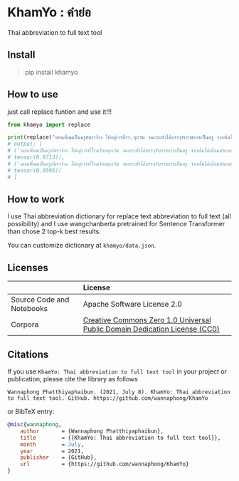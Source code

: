 # KhamYo : คำย่อ
Thai abbreviation to full text tool

## Install

> pip install khamyo

## How to use

just call replace funtion and use it!!!

```python
from khamyo import replace

print(replace("ตอนที่ผมเป็นครูอัตราจ้าง ไปอยู่เวรที่รร.ทุกวัน จนกระทั่งได้บรรจุรับราชการเป็นครู จากนั้นได้เลื่อนตำแหน่งเป็นครูใหญ่รร."))
# output: [
# ('ตอนที่ผมเป็นครูอัตราจ้าง ไปอยู่เวรที่โรงเรียนทุกวัน จนกระทั่งได้บรรจุรับราชการเป็นครู จากนั้นได้เลื่อนตำแหน่งเป็นครูใหญ่โรงเรียน',
# tensor(0.9713)),
# ('ตอนที่ผมเป็นครูอัตราจ้าง ไปอยู่เวรที่โรงเรียนทุกวัน จนกระทั่งได้บรรจุรับราชการเป็นครู จากนั้นได้เลื่อนตำแหน่งเป็นครูใหญ่โรงแรม',
# tensor(0.9595))
# ]
```

## How to work

I use Thai abbreviation dictionary for replace text abbreviation to full text (all possibility) and I use wangchanberta pretrained for Sentence Transformer than chose 2 top-k best results.

You can customize dictionary at ```khamyo/data.json```.

## Licenses

| | License |
|:---|:----|
| Source Code and Notebooks | Apache Software License 2.0 |
| Corpora | [Creative Commons Zero 1.0 Universal Public Domain Dedication License (CC0)](https://creativecommons.org/publicdomain/zero/1.0/)|

## Citations

If you use `KhamYo: Thai abbreviation to full text tool` in your project or publication, please cite the library as follows

```
Wannaphong Phatthiyaphaibun. (2021, July 8). KhamYo: Thai abbreviation to full text tool. GitHub. https://github.com/wannaphong/KhamYo
```

or BibTeX entry:

``` bib
@misc{wannaphong,
    author       = {Wannaphong Phatthiyaphaibun},
    title        = {{KhamYo: Thai abbreviation to full text tool}},
    month        = July,
    year         = 2021,
    publisher    = {GitHub},
    url          = {https://github.com/wannaphong/KhamYo}
}
```
